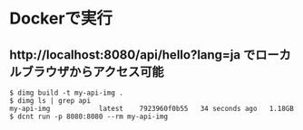 # Dockerで実行
## http://localhost:8080/api/hello?lang=ja でローカルブラウザからアクセス可能
```
$ dimg build -t my-api-img .
$ dimg ls | grep api
my-api-img            latest    7923960f0b55   34 seconds ago   1.18GB
$ dcnt run -p 8080:8080 --rm my-api-img
```

